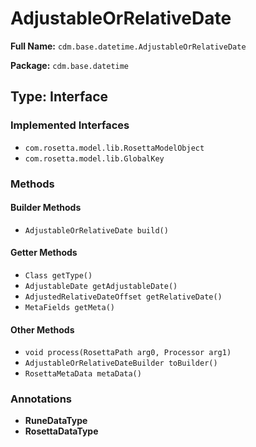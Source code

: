 # AdjustableOrRelativeDate

**Full Name:** `cdm.base.datetime.AdjustableOrRelativeDate`

**Package:** `cdm.base.datetime`

## Type: Interface

### Implemented Interfaces

- `com.rosetta.model.lib.RosettaModelObject`
- `com.rosetta.model.lib.GlobalKey`

### Methods

#### Builder Methods

- `AdjustableOrRelativeDate build()`

#### Getter Methods

- `Class getType()`
- `AdjustableDate getAdjustableDate()`
- `AdjustedRelativeDateOffset getRelativeDate()`
- `MetaFields getMeta()`

#### Other Methods

- `void process(RosettaPath arg0, Processor arg1)`
- `AdjustableOrRelativeDateBuilder toBuilder()`
- `RosettaMetaData metaData()`

### Annotations

- **RuneDataType**
- **RosettaDataType**

